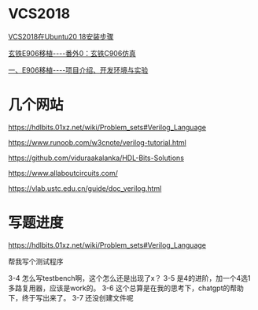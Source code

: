 # VCS2018
[VCS2018在Ubuntu20 18安装步骤](https://blog.csdn.net/qq_41717683/article/details/122267191?spm=1001.2101.3001.6661.1&utm_medium=distribute.pc_relevant_t0.none-task-blog-2%7Edefault%7ECTRLIST%7ERate-1-122267191-blog-130017583.235%5Ev38%5Epc_relevant_sort_base1&depth_1-utm_source=distribute.pc_relevant_t0.none-task-blog-2%7Edefault%7ECTRLIST%7ERate-1-122267191-blog-130017583.235%5Ev38%5Epc_relevant_sort_base1&utm_relevant_index=1)

[玄铁E906移植----番外0：玄铁C906仿真](https://blog.csdn.net/qq_40011737/article/details/125339963)

[一、E906移植----项目介绍、开发环境与实验](https://blog.csdn.net/qq_40011737/article/details/125091169?csdn_share_tail=%7B%22type%22:%22blog%22,%22rType%22:%22article%22,%22rId%22:%22125091169%22,%22source%22:%22qq_40011737%22%7D&ctrtid=8mVVX)

# 几个网站
https://hdlbits.01xz.net/wiki/Problem_sets#Verilog_Language

https://www.runoob.com/w3cnote/verilog-tutorial.html

https://github.com/viduraakalanka/HDL-Bits-Solutions

https://www.allaboutcircuits.com/

https://vlab.ustc.edu.cn/guide/doc_verilog.html

# 写题进度
https://hdlbits.01xz.net/wiki/Problem_sets#Verilog_Language

帮我写个测试程序

3-4 怎么写testbench啊，这个怎么还是出现了x？
3-5 是4的进阶，加一个4选1多路复用器，应该是work的。
3-6 这个总算是在我的思考下，chatgpt的帮助下，终于写出来了。
3-7 还没创建文件呢
